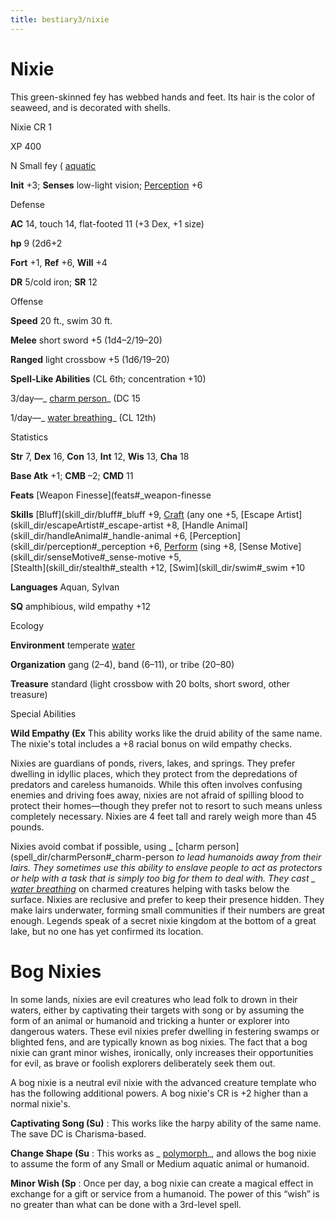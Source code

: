 ```yaml
---
title: bestiary3/nixie
---
```

# Nixie

This green-skinned fey has webbed hands and feet. Its hair is the color of seaweed, and is decorated with shells.

Nixie CR 1

XP 400

N Small fey ( [aquatic](monster_dir/creatureTypes#_aquatic-subtype)

**Init** +3; **Senses** low-light vision; [Perception](skill_dir/perception#_perception) +6

Defense

**AC** 14, touch 14, flat-footed 11 (+3 Dex, +1 size)

**hp** 9 (2d6+2

**Fort** +1, **Ref** +6, **Will** +4

**DR** 5/cold iron; **SR** 12

Offense

**Speed** 20 ft., swim 30 ft.

**Melee** short sword +5 (1d4–2/19–20)

**Ranged** light crossbow +5 (1d6/19–20)

**Spell-Like Abilities** (CL 6th; concentration +10)

3/day—_ [charm person](spell_dir/charmPerson#_charm-person)_ (DC 15

1/day—_ [water breathing](spell_dir/waterBreathing#_water-breathing)_ (CL 12th)

Statistics

**Str** 7, **Dex** 16, **Con** 13, **Int** 12, **Wis** 13, **Cha** 18

**Base Atk** +1; **CMB** –2; **CMD** 11

**Feats** [Weapon Finesse](feats#_weapon-finesse

**Skills** [Bluff](skill_dir/bluff#_bluff +9, [Craft](skill_dir/craft#_craft) (any one +5, [Escape Artist](skill_dir/escapeArtist#_escape-artist +8, [Handle Animal](skill_dir/handleAnimal#_handle-animal +6, [Perception](skill_dir/perception#_perception +6, [Perform](skill_dir/perform#_perform) (sing +8, [Sense Motive](skill_dir/senseMotive#_sense-motive +5,   
 [Stealth](skill_dir/stealth#_stealth +12, [Swim](skill_dir/swim#_swim +10

**Languages** Aquan, Sylvan

**SQ** amphibious, wild empathy +12

Ecology

**Environment** temperate [water](monster_dir/creatureTypes#_water-subtype)

**Organization** gang (2–4), band (6–11), or tribe (20–80)

**Treasure** standard (light crossbow with 20 bolts, short sword, other treasure)

Special Abilities

**Wild Empathy (Ex** This ability works like the druid ability of the same name. The nixie's total includes a +8 racial bonus on wild empathy checks.

Nixies are guardians of ponds, rivers, lakes, and springs. They prefer dwelling in idyllic places, which they protect from the depredations of predators and careless humanoids. While this often involves confusing enemies and driving foes away, nixies are not afraid of spilling blood to protect their homes—though they prefer not to resort to such means unless completely necessary. Nixies are 4 feet tall and rarely weigh more than 45 pounds.

Nixies avoid combat if possible, using _ [charm person](spell_dir/charmPerson#_charm-person _to lead humanoids away from their lairs. They sometimes use this ability to enslave people to act as protectors or help with a task that is simply too big for them to deal with. They cast _ [water breathing](spell_dir/waterBreathing#_water-breathing)_ on charmed creatures helping with tasks below the surface. Nixies are reclusive and prefer to keep their presence hidden. They make lairs underwater, forming small communities if their numbers are great enough. Legends speak of a secret nixie kingdom at the bottom of a great lake, but no one has yet confirmed its location.

# Bog Nixies

In some lands, nixies are evil creatures who lead folk to drown in their waters, either by captivating their targets with song or by assuming the form of an animal or humanoid and tricking a hunter or explorer into dangerous waters. These evil nixies prefer dwelling in festering swamps or blighted fens, and are typically known as bog nixies. The fact that a bog nixie can grant minor wishes, ironically, only increases their opportunities for evil, as brave or foolish explorers deliberately seek them out.

A bog nixie is a neutral evil nixie with the advanced creature template who has the following additional powers. A bog nixie's CR is +2 higher than a normal nixie's.

**Captivating Song (Su)** : This works like the harpy ability of the same name. The save DC is Charisma-based.

**Change Shape (Su** : This works as _ [polymorph](spell_dir/polymorph#_polymorph)_, and allows the bog nixie to assume the form of any Small or Medium aquatic animal or humanoid.

**Minor Wish (Sp** : Once per day, a bog nixie can create a magical effect in exchange for a gift or service from a humanoid. The power of this “wish” is no greater than what can be done with a 3rd-level spell.

